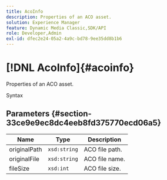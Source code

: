 ```yaml
---
title: AcoInfo
description: Properties of an ACO asset.
solution: Experience Manager
feature: Dynamic Media Classic,SDK/API
role: Developer,Admin
exl-id: dfec2e24-05a2-4a9c-bd78-9ee35dd8b1b6
---
```

# [!DNL AcoInfo]{#acoinfo}

Properties of an ACO asset.

 Syntax 

## Parameters {#section-33ce9e9ec8dc4eeb8fd375770ecd06a5}

|  Name  | Type  | Description  |
|---|---|---|
|  originalPath  | `xsd:string`  | ACO file path.  |
|  originalFile  | `xsd:string`  | ACO file name.  |
|  fileSize  | `xsd:int`  | ACO file size.  |
